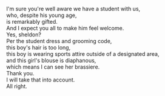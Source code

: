 
I'm sure you're well aware we have a student with us,     
who, despite his young age,    
is remarkably gifted.    
And I expect you all to make him feel welcome.    
Yes, sheldon?    
Per the student dress and grooming code,    
this boy's hair is too long,    
this boy is wearing sports attire outside of a designated area,    
and this girl's blouse is diaphanous,    
which means I can see her brassiere.    
Thank you.    
I will take that into account.    
All right.    







